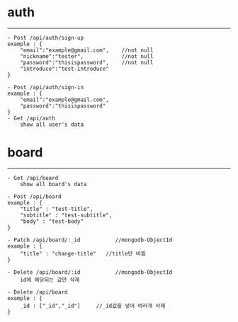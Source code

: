 # auth
--------------------------------------------
    - Post /api/auth/sign-up
    example : {
        "email":"example@gmail.com",    //not null   
        "nickname":"tester",            //not null
        "password":"thisispassword",    //not null
        "introduce":"test-introduce"    
    }
    
    - Post /api/auth/sign-in
    example : {
        "email":"example@gmail.com",
        "password":"thisispassword"
    }
    - Get /api/auth
        show all user's data
    
# board
--------------------------------------------
    - Get /api/board
        show all board's data

    - Post /api/board
    example : {
        "title" : "test-title",
        "subtitle" : "test-subtitle",
        "body" : "test-body"
    }

    - Patch /api/board/:_id           //mongodb-ObjectId
    example : {
        "title" : "change-title"   //title만 바뀜
    }

    - Delete /api/board/:id           //mongodb-ObjectId
        id에 해당되는 값만 삭제

    - Delete /api/board
    example : {
        _id : ["_id","_id"]     //_id값을 넣어 여러개 삭제
    }
    